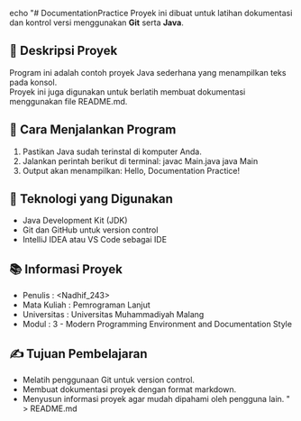 echo "# DocumentationPractice
Proyek ini dibuat untuk latihan dokumentasi dan kontrol versi menggunakan **Git** serta **Java**.

## 📄 Deskripsi Proyek
Program ini adalah contoh proyek Java sederhana yang menampilkan teks pada konsol.  
Proyek ini juga digunakan untuk berlatih membuat dokumentasi menggunakan file README.md.

## 🚀 Cara Menjalankan Program
1. Pastikan Java sudah terinstal di komputer Anda.
2. Jalankan perintah berikut di terminal:
   javac Main.java
   java Main
3. Output akan menampilkan:
   Hello, Documentation Practice!

## 🧠 Teknologi yang Digunakan
- Java Development Kit (JDK)
- Git dan GitHub untuk version control
- IntelliJ IDEA atau VS Code sebagai IDE

## 📚 Informasi Proyek
- Penulis : <Nadhif_243>
- Mata Kuliah : Pemrograman Lanjut
- Universitas : Universitas Muhammadiyah Malang
- Modul : 3 - Modern Programming Environment and Documentation Style

## ✍️ Tujuan Pembelajaran
- Melatih penggunaan Git untuk version control.
- Membuat dokumentasi proyek dengan format markdown.
- Menyusun informasi proyek agar mudah dipahami oleh pengguna lain.
" > README.md
